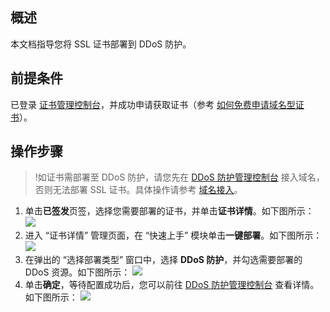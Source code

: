 
## 概述
本文档指导您将 SSL 证书部署到 DDoS 防护。

## 前提条件
已登录 [证书管理控制台](https://console.cloud.tencent.com/certoverview)，并成功申请获取证书（参考 [如何免费申请域名型证书](https://cloud.tencent.com/document/product/400/6814)）。

## 操作步骤
>!如证书需部署至 DDoS 防护，请您先在 [DDoS 防护管理控制台](https://console.cloud.tencent.com/ddos/) 接入域名，否则无法部署 SSL 证书。具体操作请参考 [域名接入](https://cloud.tencent.com/document/product/1014/44106)。
>
1. 单击**已签发**页签，选择您需要部署的证书，并单击**证书详情**。如下图所示：
![](https://main.qcloudimg.com/raw/2dce1ac04efd170c9b7f2b55b6a07ffd.png)
2. 进入 “证书详情” 管理页面，在 “快速上手” 模块单击**一键部署**。如下图所示：
![](https://main.qcloudimg.com/raw/9032f32c9b014ed7ec3c39e693d8e7f4.png)
3. 在弹出的 “选择部署类型” 窗口中，选择 **DDoS 防护**，并勾选需要部署的 DDoS 资源。如下图所示：
![](https://main.qcloudimg.com/raw/4dbff0e8fc1b50ef1f888fbf8c2e6341.png)
4. 单击**确定**，等待配置成功后，您可以前往 [DDoS 防护管理控制台](https://console.cloud.tencent.com/ddos/) 查看详情。如下图所示：
![](https://main.qcloudimg.com/raw/d060a9c4c296f7ec970a427dced6a873.png)
